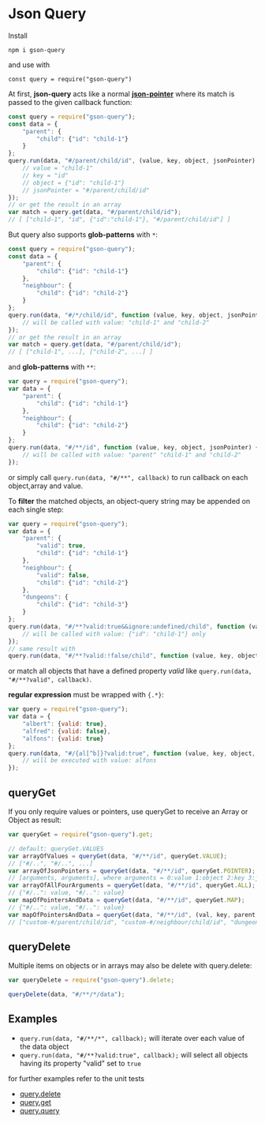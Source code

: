 # Json Query

Install

`npm i gson-query`

and use with

`const query = require("gson-query")`

At first, **json-query** acts like a normal [**json-pointer**](https://github.com/sagold/json-pointer) where its match
is passed to the given callback function:

```js
const query = require("gson-query");
const data = {
    "parent": {
        "child": {"id": "child-1"}
    }
};
query.run(data, "#/parent/child/id", (value, key, object, jsonPointer) => {
    // value = "child-1"
    // key = "id"
    // object = {"id": "child-1"}
    // jsonPointer = "#/parent/child/id"
});
// or get the result in an array
var match = query.get(data, "#/parent/child/id");
// [ ["child-1", "id", {"id":"child-1"}, "#/parent/child/id"] ]
```


But query also supports **glob-patterns** with `*`:

```js
const query = require("gson-query");
const data = {
    "parent": {
        "child": {"id": "child-1"}
    },
    "neighbour": {
        "child": {"id": "child-2"}
    }
};
query.run(data, "#/*/child/id", function (value, key, object, jsonPointer) {
    // will be called with value: "child-1" and "child-2"
});
// or get the result in an array
var match = query.get(data, "#/parent/child/id");
// [ ["child-1", ...], ["child-2", ...] ]
```

and **glob-patterns** with `**`:

```js
var query = require("gson-query");
var data = {
    "parent": {
        "child": {"id": "child-1"}
    },
    "neighbour": {
        "child": {"id": "child-2"}
    }
};
query.run(data, "#/**/id", function (value, key, object, jsonPointer) {
    // will be called with value: "parent" "child-1" and "child-2"
});
```

or simply call `query.run(data, "#/**", callback)` to run callback on each object,array and value.


To **filter** the matched objects, an object-query string may be appended on each single step:

```js
var query = require("gson-query");
var data = {
    "parent": {
        "valid": true,
        "child": {"id": "child-1"}
    },
    "neighbour": {
        "valid": false,
        "child": {"id": "child-2"}
    },
    "dungeons": {
        "child": {"id": "child-3"}
    }
};
query.run(data, "#/**?valid:true&&ignore:undefined/child", function (value, key, object, jsonPointer) {
    // will be called with value: {"id": "child-1"} only
});
// same result with
query.run(data, "#/**?valid:!false/child", function (value, key, object, jsonPointer) { // ...
```

or match all objects that have a defined property _valid_ like `query.run(data, "#/**?valid", callback)`.



**regular expression** must be wrapped with `{.*}`:

```js
var query = require("gson-query");
var data = {
    "albert": {valid: true},
    "alfred": {valid: false},
    "alfons": {valid: true}
};
query.run(data, "#/{al[^b]}?valid:true", function (value, key, object, jsonPointer) {
    // will be executed with value: alfons
});
```


## queryGet

If you only require values or pointers, use queryGet to receive an Array or Object as result:

```js
var queryGet = require("gson-query").get;

// default: queryGet.VALUES
var arrayOfValues = queryGet(data, "#/**/id", queryGet.VALUE);
// ["#/..", "#/..", ...]
var arrayOfJsonPointers = queryGet(data, "#/**/id", queryGet.POINTER);
// [arguments, arguments], where arguments = 0:value 1:object 2:key 3:jsonPointer
var arrayOfAllFourArguments = queryGet(data, "#/**/id", queryGet.ALL);
// {"#/..": value, "#/..": value}
var mapOfPointersAndData = queryGet(data, "#/**/id", queryGet.MAP);
// {"#/..": value, "#/..": value}
var mapOfPointersAndData = queryGet(data, "#/**/id", (val, key, parent, pointer) => `custom-${pointer}`);
// ["custom-#/parent/child/id", "custom-#/neighbour/child/id", "dungeons-#/neighbour/child/id"]
```


## queryDelete

Multiple items on objects or in arrays may also be delete with query.delete:

```js
var queryDelete = require("gson-query").delete;

queryDelete(data, "#/**/*/data");
```


## Examples

- `query.run(data, "#/**/*", callback);` will iterate over each value of the data object
- `query.run(data, "#/**?valid:true", callback);` will select all objects having its property "valid" set to `true`


for further examples refer to the unit tests

- [query.delete](https://github.com/sagold/json-query/blob/master/test/unit/queryDelete.test.js)
- [query.get](https://github.com/sagold/json-query/blob/master/test/unit/queryGet.test.js)
- [query.query](https://github.com/sagold/json-query/blob/master/test/unit/query.test.js)



